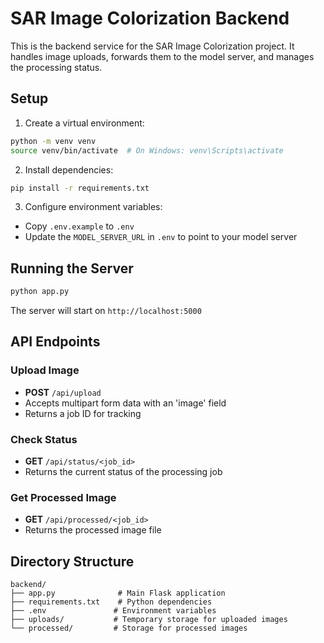 # SAR Image Colorization Backend

This is the backend service for the SAR Image Colorization project. It handles image uploads, forwards them to the model server, and manages the processing status.

## Setup

1. Create a virtual environment:
```bash
python -m venv venv
source venv/bin/activate  # On Windows: venv\Scripts\activate
```

2. Install dependencies:
```bash
pip install -r requirements.txt
```

3. Configure environment variables:
- Copy `.env.example` to `.env`
- Update the `MODEL_SERVER_URL` in `.env` to point to your model server

## Running the Server

```bash
python app.py
```

The server will start on `http://localhost:5000`

## API Endpoints

### Upload Image
- **POST** `/api/upload`
- Accepts multipart form data with an 'image' field
- Returns a job ID for tracking

### Check Status
- **GET** `/api/status/<job_id>`
- Returns the current status of the processing job

### Get Processed Image
- **GET** `/api/processed/<job_id>`
- Returns the processed image file

## Directory Structure
```
backend/
├── app.py              # Main Flask application
├── requirements.txt    # Python dependencies
├── .env               # Environment variables
├── uploads/           # Temporary storage for uploaded images
└── processed/         # Storage for processed images
``` 